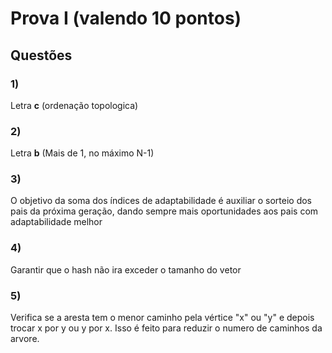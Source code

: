 # Prova I (valendo 10 pontos)

## Questões

### 1) 

Letra **c** (ordenação topologica)

### 2)

Letra **b** (Mais de 1, no máximo N-1)

### 3)

O objetivo da soma dos índices de adaptabilidade é auxiliar o sorteio dos pais da próxima geração, dando sempre mais oportunidades aos pais com adaptabilidade melhor

### 4)

Garantir que o hash não ira exceder o tamanho do vetor

### 5)

Verifica se a aresta tem o menor caminho pela vértice "x" ou "y" e depois trocar x por y ou y por x. Isso é feito para reduzir o numero de caminhos da arvore.



